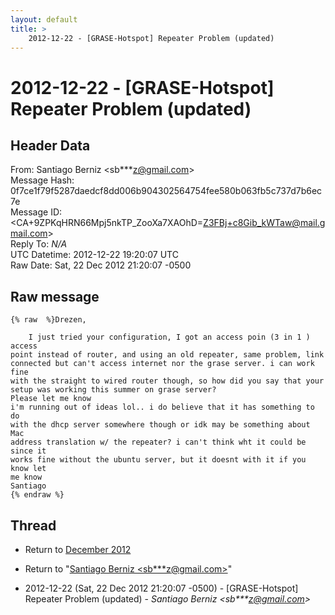 ```yaml
---
layout: default
title: >
    2012-12-22 - [GRASE-Hotspot] Repeater Problem (updated)
---
```


# 2012-12-22 - [GRASE-Hotspot] Repeater Problem (updated)

## Header Data

From: Santiago Berniz \<sb***z@gmail.com\><br>
Message Hash: 0f7ce1f79f5287daedcf8dd006b904302564754fee580b063fb5c737d7b6ec7e<br>
Message ID: \<CA+9ZPKqHRN66Mpj5nkTP_ZooXa7XAOhD=Z3FBj+c8Gib_kWTaw@mail.gmail.com\><br>
Reply To: _N/A_<br>
UTC Datetime: 2012-12-22 19:20:07 UTC<br>
Raw Date: Sat, 22 Dec 2012 21:20:07 -0500<br>

## Raw message

```
{% raw  %}Drezen,

    I just tried your configuration, I got an access poin (3 in 1 ) access
point instead of router, and using an old repeater, same problem, link
connected but can't access internet nor the grase server. i can work fine
with the straight to wired router though, so how did you say that your
setup was working this summer on grase server?
Please let me know
i'm running out of ideas lol.. i do believe that it has something to do
with the dhcp server somewhere though or idk may be something about Mac
address translation w/ the repeater? i can't think wht it could be since it
works fine without the ubuntu server, but it doesnt with it if you know let
me know
Santiago
{% endraw %}
```

## Thread

+ Return to [December 2012](/archive/2012/12)

+ Return to "[Santiago Berniz <sb***z<span>@</span>gmail.com>](/authors/sb___z_at_gmail_com)"

+ 2012-12-22 (Sat, 22 Dec 2012 21:20:07 -0500) - [GRASE-Hotspot] Repeater Problem (updated) - _Santiago Berniz \<sb***z@gmail.com\>_

